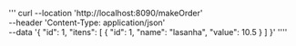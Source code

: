 '''
curl --location 'http://localhost:8090/makeOrder' \
--header 'Content-Type: application/json' \
--data '{
"id": 1,
"itens": [
{
"id": 1,
"name": "lasanha",
"value": 10.5
}
]
}'
''''